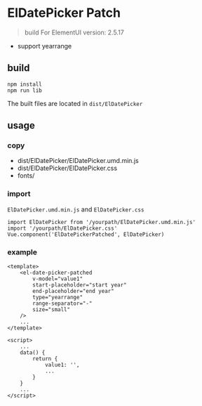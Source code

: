 # ElDatePicker Patch

> build For ElementUI version: 2.5.17

+ support yearrange

## build

```
npm install
npm run lib
```

The built files are located in `dist/ElDatePicker`

## usage

### copy

+ dist/ElDatePicker/ElDatePicker.umd.min.js
+ dist/ElDatePicker/ElDatePicker.css
+ fonts/

### import
`ElDatePicker.umd.min.js` and `ElDatePicker.css`

```
import ElDatePicker from '/yourpath/ElDatePicker.umd.min.js'
import '/yourpath/ElDatePicker.css'
Vue.component('ElDatePickerPatched', ElDatePicker)
```

### example

```
<template>
    <el-date-picker-patched
        v-model="value1"
        start-placeholder="start year"
        end-placeholder="end year"
        type="yearrange"
        range-separator="-"
        size="small"
    />
    ...
</template>

<script>
    ...
    data() {
        return {
            value1: '',
            ...
        }
    }
    ...
</script>
```